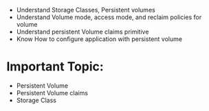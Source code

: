 - Understand Storage Classes, Persistent volumes
- Understand Volume mode, access mode, and reclaim policies for volume
- Understand persistent Volume claims primitive
- Know How to configure application with persistent volume

# Important Topic:
- Persistent Volume
- Persistent Volume claims
- Storage Class
